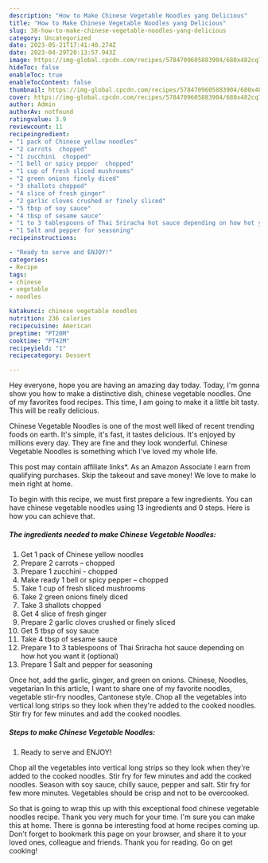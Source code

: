 ```yaml
---
description: "How to Make Chinese Vegetable Noodles yang Delicious"
title: "How to Make Chinese Vegetable Noodles yang Delicious"
slug: 38-how-to-make-chinese-vegetable-noodles-yang-delicious
category: Uncategorized
date: 2023-05-21T17:41:40.274Z
date: 2023-04-29T20:13:57.943Z
image: https://img-global.cpcdn.com/recipes/5784709605883904/680x482cq70/chinese-vegetable-noodles-recipe-main-photo.jpg
hideToc: false
enableToc: true
enableTocContent: false
thumbnail: https://img-global.cpcdn.com/recipes/5784709605883904/680x482cq70/chinese-vegetable-noodles-recipe-main-photo.jpg
cover: https://img-global.cpcdn.com/recipes/5784709605883904/680x482cq70/chinese-vegetable-noodles-recipe-main-photo.jpg
author: Admin
authorAv: notfound
ratingvalue: 3.9
reviewcount: 11
recipeingredient:
- "1 pack of Chinese yellow noodles"
- "2 carrots  chopped"
- "1 zucchini  chopped"
- "1 bell or spicy pepper  chopped"
- "1 cup of fresh sliced mushrooms"
- "2 green onions finely diced"
- "3 shallots chopped"
- "4 slice of fresh ginger"
- "2 garlic cloves crushed or finely sliced"
- "5 tbsp of soy sauce"
- "4 tbsp of sesame sauce"
- "1 to 3 tablespoons of Thai Sriracha hot sauce depending on how hot you want it optional"
- "1 Salt and pepper for seasoning"
recipeinstructions:

- "Ready to serve and ENJOY!"
categories:
- Recipe
tags:
- chinese
- vegetable
- noodles

katakunci: chinese vegetable noodles 
nutrition: 236 calories
recipecuisine: American
preptime: "PT20M"
cooktime: "PT42M"
recipeyield: "1"
recipecategory: Dessert

---
```



Hey everyone, hope you are having an amazing day today. Today, I'm gonna show you how to make a distinctive dish, chinese vegetable noodles. One of my favorites food recipes. This time, I am going to make it a little bit tasty. This will be really delicious.

Chinese Vegetable Noodles is one of the most well liked of recent trending foods on earth. It's simple, it's fast, it tastes delicious. It's enjoyed by millions every day. They are fine and they look wonderful. Chinese Vegetable Noodles is something which I've loved my whole life.

This post may contain affiliate links*. As an Amazon Associate I earn from qualifying purchases. Skip the takeout and save money! We love to make lo mein right at home.


To begin with this recipe, we must first prepare a few ingredients. You can have chinese vegetable noodles using 13 ingredients and 0 steps. Here is how you can achieve that.

<!--inarticleads1-->

##### The ingredients needed to make Chinese Vegetable Noodles:

1. Get 1 pack of Chinese yellow noodles
1. Prepare 2 carrots – chopped
1. Prepare 1 zucchini - chopped
1. Make ready 1 bell or spicy pepper – chopped
1. Take 1 cup of fresh sliced mushrooms
1. Take 2 green onions finely diced
1. Take 3 shallots chopped
1. Get 4 slice of fresh ginger
1. Prepare 2 garlic cloves crushed or finely sliced
1. Get 5 tbsp of soy sauce
1. Take 4 tbsp of sesame sauce
1. Prepare 1 to 3 tablespoons of Thai Sriracha hot sauce depending on how hot you want it (optional)
1. Prepare 1 Salt and pepper for seasoning


Once hot, add the garlic, ginger, and green on onions. Chinese, Noodles, vegetarian In this article, I want to share one of my favorite noodles, vegetable stir-fry noodles, Cantonese style. Chop all the vegetables into vertical long strips so they look when they&#39;re added to the cooked noodles. Stir fry for few minutes and add the cooked noodles. 

<!--inarticleads2-->

##### Steps to make Chinese Vegetable Noodles:


1. Ready to serve and ENJOY!

Chop all the vegetables into vertical long strips so they look when they&#39;re added to the cooked noodles. Stir fry for few minutes and add the cooked noodles. Season with soy sauce, chilly sauce, pepper and salt. Stir fry for few more minutes. Vegetables should be crisp and not to be overcooked. 

So that is going to wrap this up with this exceptional food chinese vegetable noodles recipe. Thank you very much for your time. I'm sure you can make this at home. There is gonna be interesting food at home recipes coming up. Don't forget to bookmark this page on your browser, and share it to your loved ones, colleague and friends. Thank you for reading. Go on get cooking!
